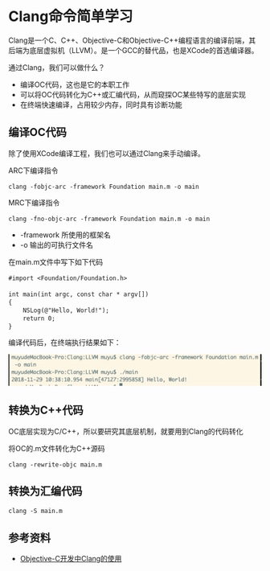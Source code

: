 # Clang命令简单学习

Clang是一个C、C++、Objective-C和Objective-C++编程语言的编译前端，其后端为底层虚拟机（LLVM）。是一个GCC的替代品，也是XCode的首选编译器。

通过Clang，我们可以做什么？

* 编译OC代码，这也是它的本职工作
* 可以将OC代码转化为C++或汇编代码，从而窥探OC某些特写的底层实现
* 在终端快速编译，占用较少内存，同时具有诊断功能

## 编译OC代码

除了使用XCode编译工程，我们也可以通过Clang来手动编译。

ARC下编译指令

```
clang -fobjc-arc -framework Foundation main.m -o main
```

MRC下编译指令

```
clang -fno-objc-arc -framework Foundation main.m -o main
```

* -framework 所使用的框架名
* -o 输出的可执行文件名

在main.m文件中写下如下代码

```
#import <Foundation/Foundation.h>

int main(int argc, const char * argv[])
{
    NSLog(@"Hello, World!");
    return 0;
}
```

编译代码后，在终端执行结果如下：

![](./images/1.png)

## 转换为C++代码

OC底层实现为C/C++，所以要研究其底层机制，就要用到Clang的代码转化

将OC的.m文件转化为C++源码

```
clang -rewrite-objc main.m
```

## 转换为汇编代码

```
clang -S main.m
```


## 参考资料

* [Objective-C开发中Clang的使用](http://minecode.link/2017/12/21/Objective-C%E5%BC%80%E5%8F%91%E4%B8%ADClang%E7%9A%84%E4%BD%BF%E7%94%A8/)



